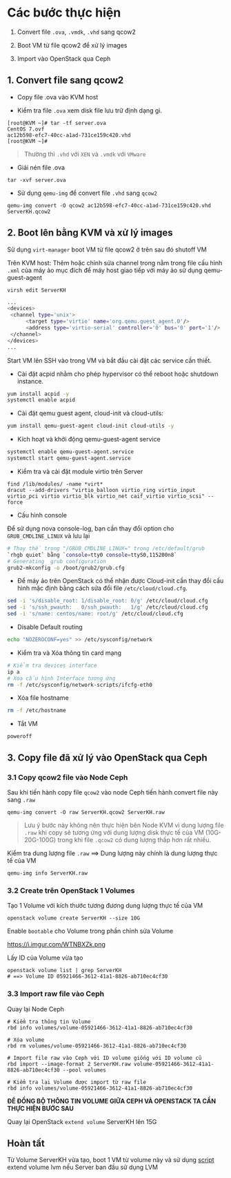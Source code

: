 # Các bước thực hiện 

1. Convert file `.ova`, `.vmdk`, `.vhd` sang qcow2 

2. Boot VM từ file qcow2 để xử lý images 

3. Import vào OpenStack qua Ceph

## 1. Convert file sang qcow2

- Copy file .ova vào KVM host 

- Kiểm tra file `.ova` xem disk file lưu trữ định dạng gì. 
```
[root@KVM ~]# tar -tf server.ova 
CentOS 7.ovf
ac12b598-efc7-40cc-a1ad-731ce159c420.vhd
[root@KVM ~]# 
```
> Thường thì `.vhd` với `XEN` và `.vmdk` với `VMware`

- Giải nén file .ova
```
tar -xvf server.ova
```

- Sử dụng `qemu-img` để convert file `.vhd` sang `qcow2`
```
qemu-img convert -O qcow2 ac12b598-efc7-40cc-a1ad-731ce159c420.vhd ServerKH.qcow2
```

## 2. Boot lên bằng KVM và xử lý images

Sử dụng `virt-manager` boot VM từ file qcow2 ở trên sau đó shutoff VM 

Trên KVM host: Thêm hoặc chỉnh sửa channel trong <devices> nằm trong file cấu hình  `.xml` của máy ảo mục đích để máy host giao tiếp với máy ảo sử dụng qemu-guest-agent 

`virsh edit ServerKH`

``` sh
...
<devices>
 <channel type='unix'>
      <target type='virtio' name='org.qemu.guest_agent.0'/>
      <address type='virtio-serial' controller='0' bus='0' port='1'/>
 </channel>
</devices>
...
```

Start VM lên SSH vào trong VM và bắt đầu cài đặt các service cần thiết. 

- Cài đặt acpid nhằm cho phép hypervisor có thể reboot hoặc shutdown instance.

``` sh 
yum install acpid -y
systemctl enable acpid
```

- Cài đặt qemu guest agent, cloud-init và cloud-utils:

``` sh
yum install qemu-guest-agent cloud-init cloud-utils -y
```

- Kích hoạt và khởi động qemu-guest-agent service

``` sh 
systemctl enable qemu-guest-agent.service
systemctl start qemu-guest-agent.service
```

- Kiểm tra và cài đặt module virtio trên Server 
```
find /lib/modules/ -name *virt*
dracut --add-drivers "virtio_balloon virtio_ring virtio_input virtio_pci virtio virtio_blk virtio_net caif_virtio virtio_scsi" --force
```

- Cấu hình console

Để sử dụng nova console-log, bạn cần thay đổi option cho `GRUB_CMDLINE_LINUX` và lưu lại 

``` sh
# Thay thế trong "/GRUB_CMDLINE_LINUX=" trong /etc/default/grub
`rhgb quiet` bằng `console=tty0 console=ttyS0,115200n8`
# Generating  grub configuration
grub2-mkconfig -o /boot/grub2/grub.cfg
```

- Để máy ảo trên OpenStack có thể nhận được Cloud-init cần thay đổi cấu hình mặc định bằng cách sửa đổi file `/etc/cloud/cloud.cfg`. 

``` sh
sed -i 's/disable_root: 1/disable_root: 0/g' /etc/cloud/cloud.cfg
sed -i 's/ssh_pwauth:   0/ssh_pwauth:   1/g' /etc/cloud/cloud.cfg
sed -i 's/name: centos/name: root/g' /etc/cloud/cloud.cfg
```

- Disable Default routing

``` sh
echo "NOZEROCONF=yes" >> /etc/sysconfig/network
```

- Kiểm tra và Xóa thông tin card mạng
``` sh
# Kiểm tra devices interface 
ip a
# Xóa cấu hình Interface tương ứng
rm -f /etc/sysconfig/network-scripts/ifcfg-eth0
```

- Xóa file hostname

``` sh
rm -f /etc/hostname
```

- Tắt VM 

```
poweroff
```

## 3. Copy file đã xử lý vào OpenStack qua Ceph

### 3.1 Copy qcow2 file vào Node Ceph

Sau khi tiến hành copy file `qcow2` vào node Ceph tiến hành convert file này sang `.raw`

```
qemu-img convert -O raw ServerKH.qcow2 ServerKH.raw
```

> Lưu ý bước này không nên thực hiện bên Node KVM vì dung lượng file `.raw` khi copy sẽ tương ứng với dung lượng disk thực tế của VM (10G-20G-100G) trong khi file `.qcow2` có dung lượng thấp hơn rất nhiều.

Kiểm tra dung lượng file `.raw` ==> Dung lượng này chính là dung lượng thực tế của VM 
```
qemu-img info ServerKH.raw
```

### 3.2 Create trên OpenStack 1 Volumes

Tạo 1 Volume với kích thước tương đương dung lượng thực tế của VM 
```
openstack volume create ServerKH --size 10G
```

Enable `bootable` cho Volume trong phần chỉnh sửa Volume

https://i.imgur.com/WTNBXZk.png

Lấy ID của Volume vừa tạo 
```
openstack volume list | grep ServerKH
# ==> Volume ID 05921466-3612-41a1-8826-ab710ec4cf30
```

### 3.3 Import raw file vào Ceph
Quay lại Node Ceph

```
# Kiểm tra thông tin Volume 
rbd info volumes/volume-05921466-3612-41a1-8826-ab710ec4cf30 

# Xóa volume 
rbd rm volumes/volume-05921466-3612-41a1-8826-ab710ec4cf30

# Import file raw vào Ceph với ID volume giống với ID volume cũ 
rbd import --image-format 2 ServerKH.raw volume-05921466-3612-41a1-8826-ab710ec4cf30 --pool volumes

# Kiểm tra lại Volume được import từ raw file
rbd info volumes/volume-05921466-3612-41a1-8826-ab710ec4cf30 
```

**ĐỂ ĐỒNG BỘ THÔNG TIN VOLUME GIỮA CEPH VÀ OPENSTACK TA CẦN THỰC HIỆN BƯỚC SAU**

Quay lại OpenStack `extend volume` ServerKH lên 15G 

## Hoàn tất 
Từ Volume ServerKH vừa tạo, boot 1 VM từ volume này và sử dụng [script](https://github.com/hocchudong/Image_Create/blob/master/script/partresize.sh) extend volume lvm nếu Server ban đầu sử dụng LVM 

